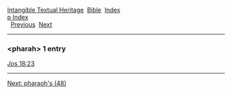 [Intangible Textual Heritage](../../index)  [Bible](../index) 
[Index](index)   
[p Index](_p_)  
  [Previous](c08477)  [Next](c08479) 

------------------------------------------------------------------------

### &lt;pharah&gt; 1 entry

[Jos 18:23](../kjv/jos018.htm#023)  

------------------------------------------------------------------------

[Next: pharaoh's (48)](c08479)
